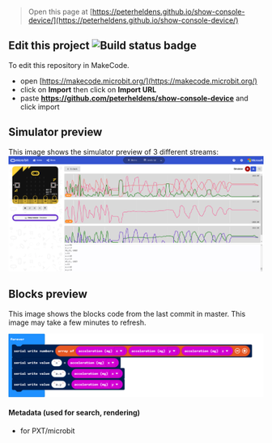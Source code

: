 
> Open this page at [https://peterheldens.github.io/show-console-device/](https://peterheldens.github.io/show-console-device/)

## Edit this project ![Build status badge](https://github.com/peterheldens/show-console-device/workflows/MakeCode/badge.svg)

To edit this repository in MakeCode.

* open [https://makecode.microbit.org/](https://makecode.microbit.org/)
* click on **Import** then click on **Import URL**
* paste **https://github.com/peterheldens/show-console-device** and click import

## Simulator preview

This image shows the simulator preview of 3 different streams:
![A image of the simulator preview](https://github.com/peterheldens/show-console-device/raw/master/.github/makecode/simulator.png)


## Blocks preview

This image shows the blocks code from the last commit in master.
This image may take a few minutes to refresh.

![A rendered view of the blocks](https://github.com/peterheldens/show-console-device/raw/master/.github/makecode/blocks.png)

#### Metadata (used for search, rendering)

* for PXT/microbit
<script src="https://makecode.com/gh-pages-embed.js"></script><script>makeCodeRender("{{ site.makecode.home_url }}", "{{ site.github.owner_name }}/{{ site.github.repository_name }}");</script>



